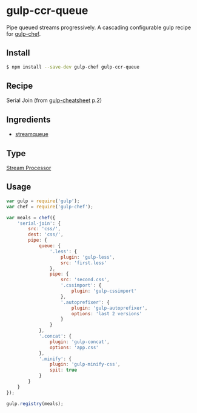 # gulp-ccr-queue

Pipe queued streams progressively. A cascading configurable gulp recipe for [gulp-chef](https://github.com/gulp-cookery/gulp-chef).

## Install

``` bash
$ npm install --save-dev gulp-chef gulp-ccr-queue
```

## Recipe

Serial Join (from [gulp-cheatsheet](https://github.com/osscafe/gulp-cheatsheet) p.2)

## Ingredients

* [streamqueue](https://github.com/nfroidure/StreamQueue)

## Type

[Stream Processor](https://github.com/gulp-cookery/gulp-chef#writing-stream-processor)

## Usage

``` javascript
var gulp = require('gulp');
var chef = require('gulp-chef');

var meals = chef({
    'serial-join': {
        src: 'css/',
        dest: 'css/',
        pipe: {
            queue: {
                '.less': {
                    plugin: 'gulp-less',
                    src: 'first.less'
                },
                pipe: {
                    src: 'second.css',
                    '.cssimport': {
                        plugin: 'gulp-cssimport'
                    },
                    '.autoprefixer': {
                        plugin: 'gulp-autoprefixer',
                        options: 'last 2 versions'
                    }
                }
            },
            '.concat': {
                plugin: 'gulp-concat',
                options: 'app.css'
            },
            '.minify': {
                plugin: 'gulp-minify-css',
                spit: true
            }
        }
    }
});

gulp.registry(meals);
```
